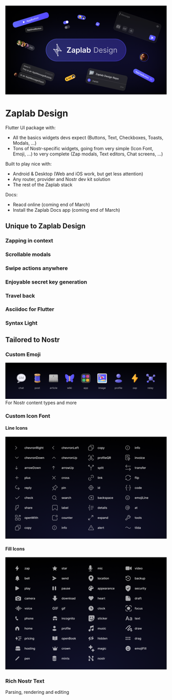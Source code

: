<!--
This README describes the package. If you publish this package to pub.dev,
this README's contents appear on the landing page for your package.

For information about how to write a good package README, see the guide for
[writing package pages](https://dart.dev/tools/pub/writing-package-pages).

For general information about developing packages, see the Dart guide for
[creating packages](https://dart.dev/guides/libraries/create-packages)
and the Flutter guide for
[developing packages and plugins](https://flutter.dev/to/develop-packages).
-->
![Zaplab Design](https://github.com/NielLiesmons/zaplab_design_demo/blob/main/images/Zaplab-Hero-Image.png)

# Zaplab Design

Flutter UI package with: 
* All the basics widgets devs expect (Buttons, Text, Checkboxes, Toasts, Modals, ...)
* Tons of Nostr-specific widgets, going from very simple (Icon Font, Emoji, ...) to very complete (Zap modals, Text editors, Chat screens, ...)

Built to play nice with:
* Android & Desktop (Web and iOS work, but get less attention)
* Any router, provider and Nostr dev kit solution 
* The rest of the Zaplab stack 

Docs: 
* Reacd online (coming end of March)
* Install the Zaplab Docs app (coming end of March)

## Unique to Zaplab Design
### Zapping in context
### Scrollable modals
### Swipe actions anywhere
### Enjoyable secret key generation
### Travel back 
### Asciidoc for Flutter
### Syntax Light

## Tailored to Nostr
### Custom Emoji  
![Zaplab Emoji](https://github.com/NielLiesmons/zaplab_design_demo/blob/main/images/Zaplab-Emoji-Preview.png)
For Nostr content types and more
### Custom Icon Font 
#### Line Icons
![Zaplab Design](https://github.com/NielLiesmons/zaplab_design_demo/blob/main/images/Zaplab-LineIcons.png)
#### Fill Icons
![Zaplab Design](https://github.com/NielLiesmons/zaplab_design_demo/blob/main/images/Zaplab-FillIcons.png)
### Rich Nostr Text
Parsing, rendering and editing